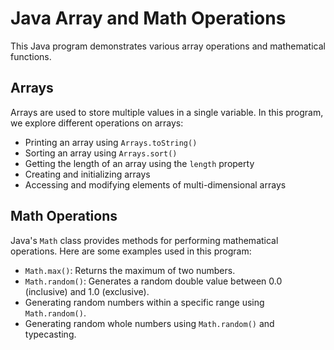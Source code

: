 # Java Array and Math Operations

This Java program demonstrates various array operations and mathematical functions.

## Arrays

Arrays are used to store multiple values in a single variable. In this program, we explore different operations on arrays:

- Printing an array using `Arrays.toString()`
- Sorting an array using `Arrays.sort()`
- Getting the length of an array using the `length` property
- Creating and initializing arrays
- Accessing and modifying elements of multi-dimensional arrays

## Math Operations

Java's `Math` class provides methods for performing mathematical operations. Here are some examples used in this program:

- `Math.max()`: Returns the maximum of two numbers.
- `Math.random()`: Generates a random double value between 0.0 (inclusive) and 1.0 (exclusive).
- Generating random numbers within a specific range using `Math.random()`.
- Generating random whole numbers using `Math.random()` and typecasting.
